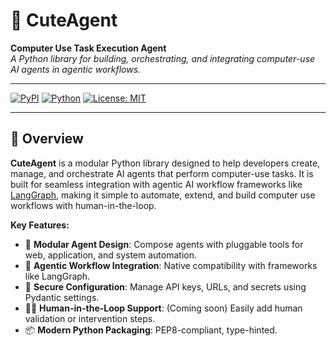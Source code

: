 # 🐾 CuteAgent

**Computer Use Task Execution Agent**  
*A Python library for building, orchestrating, and integrating computer-use AI agents in agentic workflows.*

---
[![PyPI](https://img.shields.io/pypi/v/cuteagent?color=blue)](https://pypi.org/project/cuteagent/)
[![Python](https://img.shields.io/badge/python-3.8%2B-blue)](https://www.python.org/)
[![License: MIT](https://img.shields.io/badge/License-MIT-green.svg)](LICENSE)

---

## 🚀 Overview

**CuteAgent** is a modular Python library designed to help developers create, manage, and orchestrate AI agents that perform computer-use tasks. It is built for seamless integration with agentic AI workflow frameworks like [LangGraph](https://github.com/langchain-ai/langgraph), making it simple to automate, extend, and build computer use workflows with human-in-the-loop.

**Key Features:**
- 🧩 **Modular Agent Design**: Compose agents with pluggable tools for web, application, and system automation.
- 🔗 **Agentic Workflow Integration**: Native compatibility with frameworks like LangGraph.
- 🔐 **Secure Configuration**: Manage API keys, URLs, and secrets using Pydantic settings.
- 👩‍💻 **Human-in-the-Loop Support**: (Coming soon) Easily add human validation or intervention steps.
- 📦 **Modern Python Packaging**: PEP8-compliant, type-hinted.
<!-- 
---

## 📦 Installation -->



